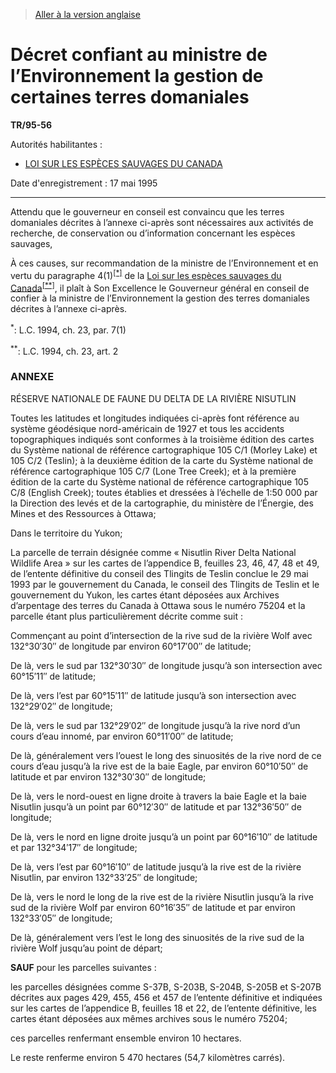 > [Aller à la version anglaise](/en/Regulations/Statutory%20Instruments/95/56.md)

# Décret confiant au ministre de l’Environnement la gestion de certaines terres domaniales

**TR/95-56**

Autorités habilitantes : 
- [LOI SUR LES ESPÈCES SAUVAGES DU CANADA](/fr/Lois/Lois%20révisées%20du%20Canada/W/W-9.md)

Date d'enregistrement : 17 mai 1995

----------

Attendu que le gouverneur en conseil est convaincu que les terres domaniales décrites à l’annexe ci-après sont nécessaires aux activités de recherche, de conservation ou d’information concernant les espèces sauvages,

À ces causes, sur recommandation de la ministre de l’Environnement et en vertu du paragraphe 4(1)<sup><a href='#nbp_1f'>[*]</a></sup> de la [Loi sur les espèces sauvages du Canada](/fr/Lois/Lois%20révisées%20du%20Canada/W/W-9.md)<sup><a href='#nbp_2f'>[**]</a></sup>, il plaît à Son Excellence le Gouverneur général en conseil de confier à la ministre de l’Environnement la gestion des terres domaniales décrites à l’annexe ci-après.

<a name='nbp_1f'><sup>*</sup></a>: L.C. 1994, ch. 23, par. 7(1)<br />

<a name='nbp_2f'><sup>**</sup></a>: L.C. 1994, ch. 23, art. 2<br />




### **ANNEXE** 
RÉSERVE NATIONALE DE FAUNE DU DELTA DE LA RIVIÈRE NISUTLIN

Toutes les latitudes et longitudes indiquées ci-après font référence au système géodésique nord-américain de 1927 et tous les accidents topographiques indiqués sont conformes à la troisième édition des cartes du Système national de référence cartographique 105 C/1 (Morley Lake) et 105 C/2 (Teslin); à la deuxième édition de la carte du Système national de référence cartographique 105 C/7 (Lone Tree Creek); et à la première édition de la carte du Système national de référence cartographique 105 C/8 (English Creek); toutes établies et dressées à l’échelle de 1:50 000 par la Direction des levés et de la cartographie, du ministère de l’Énergie, des Mines et des Ressources à Ottawa;



Dans le territoire du Yukon;



La parcelle de terrain désignée comme « Nisutlin River Delta National Wildlife Area » sur les cartes de l’appendice B, feuilles 23, 46, 47, 48 et 49, de l’entente définitive du conseil des Tlingits de Teslin conclue le 29 mai 1993 par le gouvernement du Canada, le conseil des Tlingits de Teslin et le gouvernement du Yukon, les cartes étant déposées aux Archives d’arpentage des terres du Canada à Ottawa sous le numéro 75204 et la parcelle étant plus particulièrement décrite comme suit :



Commençant au point d’intersection de la rive sud de la rivière Wolf avec 132°30′30″ de longitude par environ 60°17′00″ de latitude;



De là, vers le sud par 132°30′30″ de longitude jusqu’à son intersection avec 60°15′11″ de latitude;



De là, vers l’est par 60°15′11″ de latitude jusqu’à son intersection avec 132°29′02″ de longitude;



De là, vers le sud par 132°29′02″ de longitude jusqu’à la rive nord d’un cours d’eau innomé, par environ 60°11′00″ de latitude;



De là, généralement vers l’ouest le long des sinuosités de la rive nord de ce cours d’eau jusqu’à la rive est de la baie Eagle, par environ 60°10′50″ de latitude et par environ 132°30′30″ de longitude;



De là, vers le nord-ouest en ligne droite à travers la baie Eagle et la baie Nisutlin jusqu’à un point par 60°12′30″ de latitude et par 132°36′50″ de longitude;



De là, vers le nord en ligne droite jusqu’à un point par 60°16′10″ de latitude et par 132°34′17″ de longitude;



De là, vers l’est par 60°16′10″ de latitude jusqu’à la rive est de la rivière Nisutlin, par environ 132°33′25″ de longitude;



De là, vers le nord le long de la rive est de la rivière Nisutlin jusqu’à la rive sud de la rivière Wolf par environ 60°16′35″ de latitude et par environ 132°33′05″ de longitude;



De là, généralement vers l’est le long des sinuosités de la rive sud de la rivière Wolf jusqu’au point de départ;



**SAUF** pour les parcelles suivantes :



les parcelles désignées comme S-37B, S-203B, S-204B, S-205B et S-207B décrites aux pages 429, 455, 456 et 457 de l’entente définitive et indiquées sur les cartes de l’appendice B, feuilles 18 et 22, de l’entente définitive, les cartes étant déposées aux mêmes archives sous le numéro 75204;

ces parcelles renfermant ensemble environ 10 hectares.





Le reste renferme environ 5 470 hectares (54,7 kilomètres carrés).





